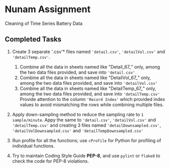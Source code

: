 # Nunam Assignment
Cleaning of Time Series Battery Data 

## Completed Tasks
1. Create 3 separate *'*.csv'* files named `'detail.csv'`, `'detailVol.csv'` and `'detailTemp.csv'`.
	1. Combine all the data in sheets named like "Detail_67_" only, among the two data files provided, and save into `'detail.csv'`
	2. Combine all the data in sheets named like "DetailVol_67_" only, among the two data files provided, and save into `'detailVol.csv'`
	3. Combine all the data in sheets named like "DetailTemp_67_" only, among the two data files provided, and save into `'detailTemp.csv'`
Provide attention to the column `'Record Index'` which provided index values to avoid mismatching the rows while combining multiple files.

2. Apply down-sampling method to reduce the sampling rate  to `1 sample/minute`. Appy the same to `'detail.csv'`, `'detailVol.csv'` and `'detailTemp.csv'` and creating 3 files named  `'detailDownsampled.csv'`, `'detailVolDownsampled.csv'` and `'detailTempDownsampled.csv'`
3. Run profile for all the functions; use `cProfile` for Python for profiling of individual functions.
4. Try to maintain Coding Style Guide **PEP-8**, and use `pylint` or `flake8` to check the code for PEP-8 violations.
